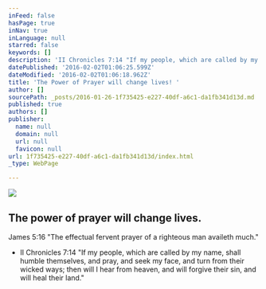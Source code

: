 ```yaml
---
inFeed: false
hasPage: true
inNav: true
inLanguage: null
starred: false
keywords: []
description: 'II Chronicles 7:14 "If my people, which are called by my name, shall humble themselves, and pray, and seek my face, and turn from their wicked ways; then will I hear from heaven, and will forgive their sin, and will heal their land."'
datePublished: '2016-02-02T01:06:25.599Z'
dateModified: '2016-02-02T01:06:18.962Z'
title: 'The Power of Prayer will change lives! '
author: []
sourcePath: _posts/2016-01-26-1f735425-e227-40df-a6c1-da1fb341d13d.md
published: true
authors: []
publisher:
  name: null
  domain: null
  url: null
  favicon: null
url: 1f735425-e227-40df-a6c1-da1fb341d13d/index.html
_type: WebPage

---
```

![](https://s3-us-west-2.amazonaws.com/the-grid-img/p/51d4069a13f9f71adef20cec99b8833efce3a717.jpg)

## The power of prayer will change lives. 

James 5:16 "The effectual fervent prayer of a righteous man availeth much."

* II Chronicles 7:14 "If my people, which are called by my name, shall humble themselves, and pray, and seek my face, and turn from their wicked ways; then will I hear from heaven, and will forgive their sin, and will heal their land."